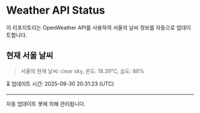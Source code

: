 
# Weather API Status

이 리포지토리는 OpenWeather API를 사용하여 서울의 날씨 정보를 자동으로 업데이트합니다.

## 현재 서울 날씨
> 서울의 현재 날씨: clear sky, 온도: 18.39°C, 습도: 88%

⏳ 업데이트 시간: 2025-09-30 20:31:23 (UTC)

---
자동 업데이트 봇에 의해 관리됩니다.
